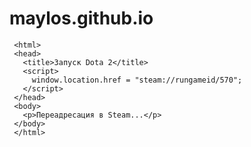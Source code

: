 # maylos.github.io
<!DOCTYPE html>
     <html>
     <head>
       <title>Запуск Dota 2</title>
       <script>
         window.location.href = "steam://rungameid/570";
       </script>
     </head>
     <body>
       <p>Переадресация в Steam...</p>
     </body>
     </html>
